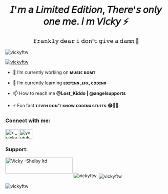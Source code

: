 <h1 align="center">𝘐'𝘮 𝘢 𝘓𝘪𝘮𝘪𝘵𝘦𝘥 𝘌𝘥𝘪𝘵𝘪𝘰𝘯, 𝘛𝘩𝘦𝘳𝘦'𝘴 𝘰𝘯𝘭𝘺 𝘰𝘯𝘦 𝘮𝘦. 𝘪 𝘮 𝘝𝘪𝘤𝘬𝘺 ⚡️</h1>
<h3 align="center">𝚏𝚛𝚊𝚗𝚔𝚕𝚢 𝚍𝚎𝚊𝚛 𝚒 𝚍𝚘𝚗'𝚝 𝚐𝚒𝚟𝚎 𝚊 𝚍𝚊𝚖𝚗 🙂</h3>

<p align="left"> <img src="https://komarev.com/ghpvc/?username=vickyftw&label=Profile%20views&color=0e75b6&style=flat" alt="vickyftw" /> </p>

<p align="left"> <a href="https://github.com/ryo-ma/github-profile-trophy"><img src="https://github-profile-trophy.vercel.app/?username=vickyftw" alt="vickyftw" /></a> </p>

- 🔭 I’m currently working on **ᴍᴜsɪᴄ ʙᴏᴍᴛ**

- 🌱 I’m currently learning **ᴇᴅɪᴛɪɴɢ ,ᴇꜰx, ᴄᴏᴅɪɴɢ**

- 📫 How to reach me **@Lost_Kiddo | @angelsupports**

- ⚡ Fun fact **ɪ ᴇᴠᴇɴ ᴅᴏɴ'ᴛ ᴋɴᴏᴡ ᴄᴏᴅɪɴɢ sᴛᴜꜰꜰs 😂🌚✨**

<h3 align="left">Connect with me:</h3>
<p align="left">
<a href="https://instagram.com/x._vicky_jr_.x" target="blank"><img align="center" src="https://raw.githubusercontent.com/rahuldkjain/github-profile-readme-generator/master/src/images/icons/Social/instagram.svg" alt="x._vicky_jr_.x" height="30" width="40" /></a>
<a href="https://www.youtube.com/c/youtube vicky" target="blank"><img align="center" src="https://raw.githubusercontent.com/rahuldkjain/github-profile-readme-generator/master/src/images/icons/Social/youtube.svg" alt="youtube vicky" height="30" width="40" /></a>
</p>

<h3 align="left">Support:</h3>
<p><a href="https://www.buymeacoffee.com/Vicky -Shelby ltd"> <img align="left" src="https://cdn.buymeacoffee.com/buttons/v2/default-yellow.png" height="50" width="210" alt="Vicky -Shelby ltd" /></a></p><br><br>

<p><img align="left" src="https://github-readme-stats.vercel.app/api/top-langs?username=vickyftw&show_icons=true&locale=en&layout=compact" alt="vickyftw" /></p>

<p>&nbsp;<img align="center" src="https://github-readme-stats.vercel.app/api?username=vickyftw&show_icons=true&locale=en" alt="vickyftw" /></p>

<p><img align="center" src="https://github-readme-streak-stats.herokuapp.com/?user=vickyftw&" alt="vickyftw" /></p>
